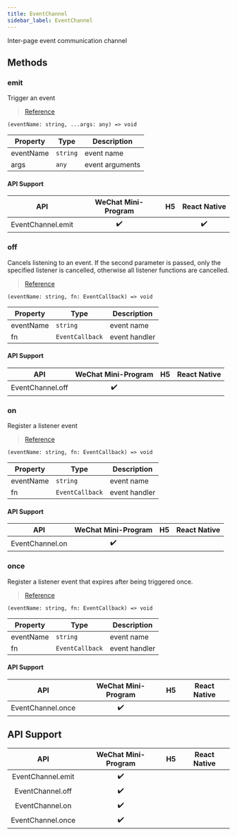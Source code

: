 ```yaml
---
title: EventChannel
sidebar_label: EventChannel
---
```


Inter-page event communication channel

## Methods

### emit

Trigger an event

> [Reference](https://developers.weixin.qq.com/miniprogram/en/dev/api/route/EventChannel.emit.html)

```tsx
(eventName: string, ...args: any) => void
```

<table>
  <thead>
    <tr>
      <th>Property</th>
      <th>Type</th>
      <th>Description</th>
    </tr>
  </thead>
  <tbody>
    <tr>
      <td>eventName</td>
      <td><code>string</code></td>
      <td>event name</td>
    </tr>
    <tr>
      <td>args</td>
      <td><code>any</code></td>
      <td>event arguments</td>
    </tr>
  </tbody>
</table>

#### API Support

| API | WeChat Mini-Program | H5 | React Native |
| :---: | :---: | :---: | :---: |
| EventChannel.emit | ✔️ |  | ✔️ |

### off

Cancels listening to an event. If the second parameter is passed, only the specified listener is cancelled, otherwise all listener functions are cancelled.

> [Reference](https://developers.weixin.qq.com/miniprogram/dev/api/route/EventChannel.off.html)

```tsx
(eventName: string, fn: EventCallback) => void
```

<table>
  <thead>
    <tr>
      <th>Property</th>
      <th>Type</th>
      <th>Description</th>
    </tr>
  </thead>
  <tbody>
    <tr>
      <td>eventName</td>
      <td><code>string</code></td>
      <td>event name</td>
    </tr>
    <tr>
      <td>fn</td>
      <td><code>EventCallback</code></td>
      <td>event handler</td>
    </tr>
  </tbody>
</table>

#### API Support

| API | WeChat Mini-Program | H5 | React Native |
| :---: | :---: | :---: | :---: |
| EventChannel.off | ✔️ |  |  |

### on

Register a listener event

> [Reference](https://developers.weixin.qq.com/miniprogram/dev/api/route/EventChannel.on.html)

```tsx
(eventName: string, fn: EventCallback) => void
```

<table>
  <thead>
    <tr>
      <th>Property</th>
      <th>Type</th>
      <th>Description</th>
    </tr>
  </thead>
  <tbody>
    <tr>
      <td>eventName</td>
      <td><code>string</code></td>
      <td>event name</td>
    </tr>
    <tr>
      <td>fn</td>
      <td><code>EventCallback</code></td>
      <td>event handler</td>
    </tr>
  </tbody>
</table>

#### API Support

| API | WeChat Mini-Program | H5 | React Native |
| :---: | :---: | :---: | :---: |
| EventChannel.on | ✔️ |  |  |

### once

Register a listener event that expires after being triggered once.

> [Reference](https://developers.weixin.qq.com/miniprogram/dev/api/route/EventChannel.once.html)

```tsx
(eventName: string, fn: EventCallback) => void
```

<table>
  <thead>
    <tr>
      <th>Property</th>
      <th>Type</th>
      <th>Description</th>
    </tr>
  </thead>
  <tbody>
    <tr>
      <td>eventName</td>
      <td><code>string</code></td>
      <td>event name</td>
    </tr>
    <tr>
      <td>fn</td>
      <td><code>EventCallback</code></td>
      <td>event handler</td>
    </tr>
  </tbody>
</table>

#### API Support

| API | WeChat Mini-Program | H5 | React Native |
| :---: | :---: | :---: | :---: |
| EventChannel.once | ✔️ |  |  |

## API Support

| API | WeChat Mini-Program | H5 | React Native |
| :---: | :---: | :---: | :---: |
| EventChannel.emit | ✔️ |  |  |
| EventChannel.off | ✔️ |  |  |
| EventChannel.on | ✔️ |  |  |
| EventChannel.once | ✔️ |  |  |
